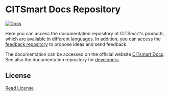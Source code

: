 # CITSmart Docs Repository

[![Docs](https://img.shields.io/badge/docs-stable-steelblue.svg?style=flat-square)](https://docs.citsmart.com/pt-br/index.html)

Here you can access the documentation repository of CITSmart's products, which are available in different languages. In addition, you can access the [feedback repository][1] to propose ideas and send feedback.

The documentation can be accessed on the official website [CITsmart Docs][2]. See also the documentation repository for [developers][3].


## License

[Read License][4]

[1]:https://github.com/citsmartdocs/feedback
[2]:https://docs.citsmart.com
[3]:https://github.com/citsmartdocs/developers
[4]:license.md
